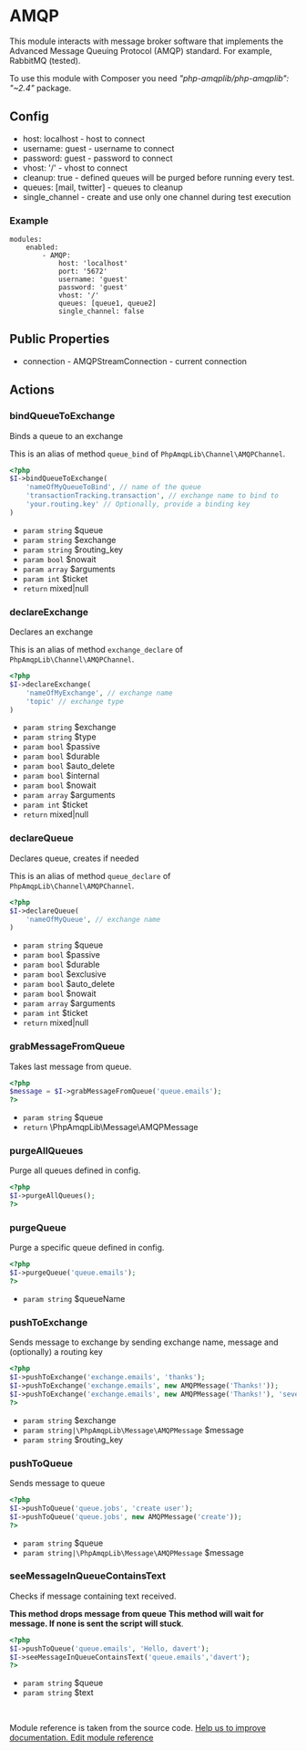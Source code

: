 # AMQP


This module interacts with message broker software that implements
the Advanced Message Queuing Protocol (AMQP) standard. For example, RabbitMQ (tested).

<div class="alert alert-info">
To use this module with Composer you need <em>"php-amqplib/php-amqplib": "~2.4"</em> package.
</div>

## Config

* host: localhost - host to connect
* username: guest - username to connect
* password: guest - password to connect
* vhost: '/' - vhost to connect
* cleanup: true - defined queues will be purged before running every test.
* queues: [mail, twitter] - queues to cleanup
* single_channel - create and use only one channel during test execution

### Example

    modules:
        enabled:
            - AMQP:
                host: 'localhost'
                port: '5672'
                username: 'guest'
                password: 'guest'
                vhost: '/'
                queues: [queue1, queue2]
                single_channel: false

## Public Properties

* connection - AMQPStreamConnection - current connection

## Actions

### bindQueueToExchange
 
Binds a queue to an exchange

This is an alias of method `queue_bind` of `PhpAmqpLib\Channel\AMQPChannel`.

```php
<?php
$I->bindQueueToExchange(
    'nameOfMyQueueToBind', // name of the queue
    'transactionTracking.transaction', // exchange name to bind to
    'your.routing.key' // Optionally, provide a binding key
)
```

 * `param string` $queue
 * `param string` $exchange
 * `param string` $routing_key
 * `param bool` $nowait
 * `param array` $arguments
 * `param int` $ticket
 * `return` mixed|null


### declareExchange
 
Declares an exchange

This is an alias of method `exchange_declare` of `PhpAmqpLib\Channel\AMQPChannel`.

```php
<?php
$I->declareExchange(
    'nameOfMyExchange', // exchange name
    'topic' // exchange type
)
```

 * `param string` $exchange
 * `param string` $type
 * `param bool` $passive
 * `param bool` $durable
 * `param bool` $auto_delete
 * `param bool` $internal
 * `param bool` $nowait
 * `param array` $arguments
 * `param int` $ticket
 * `return` mixed|null


### declareQueue
 
Declares queue, creates if needed

This is an alias of method `queue_declare` of `PhpAmqpLib\Channel\AMQPChannel`.

```php
<?php
$I->declareQueue(
    'nameOfMyQueue', // exchange name
)
```

 * `param string` $queue
 * `param bool` $passive
 * `param bool` $durable
 * `param bool` $exclusive
 * `param bool` $auto_delete
 * `param bool` $nowait
 * `param array` $arguments
 * `param int` $ticket
 * `return` mixed|null


### grabMessageFromQueue
 
Takes last message from queue.

``` php
<?php
$message = $I->grabMessageFromQueue('queue.emails');
?>
```

 * `param string` $queue
 * `return` \PhpAmqpLib\Message\AMQPMessage


### purgeAllQueues
 
Purge all queues defined in config.

``` php
<?php
$I->purgeAllQueues();
?>
```


### purgeQueue
 
Purge a specific queue defined in config.

``` php
<?php
$I->purgeQueue('queue.emails');
?>
```

 * `param string` $queueName


### pushToExchange
 
Sends message to exchange by sending exchange name, message
and (optionally) a routing key

``` php
<?php
$I->pushToExchange('exchange.emails', 'thanks');
$I->pushToExchange('exchange.emails', new AMQPMessage('Thanks!'));
$I->pushToExchange('exchange.emails', new AMQPMessage('Thanks!'), 'severity');
?>
```

 * `param string` $exchange
 * `param string|\PhpAmqpLib\Message\AMQPMessage` $message
 * `param string` $routing_key


### pushToQueue
 
Sends message to queue

``` php
<?php
$I->pushToQueue('queue.jobs', 'create user');
$I->pushToQueue('queue.jobs', new AMQPMessage('create'));
?>
```

 * `param string` $queue
 * `param string|\PhpAmqpLib\Message\AMQPMessage` $message


### seeMessageInQueueContainsText
 
Checks if message containing text received.

**This method drops message from queue**
**This method will wait for message. If none is sent the script will stuck**.

``` php
<?php
$I->pushToQueue('queue.emails', 'Hello, davert');
$I->seeMessageInQueueContainsText('queue.emails','davert');
?>
```

 * `param string` $queue
 * `param string` $text

<p>&nbsp;</p><div class="alert alert-warning">Module reference is taken from the source code. <a href="https://github.com/Codeception/Codeception/tree/2.4/src/Codeception/Module/AMQP.php">Help us to improve documentation. Edit module reference</a></div>
